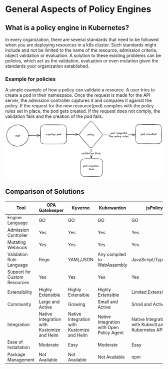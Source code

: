 # General Aspects of Policy Engines

## What is a policy engine in Kubernetes?
In every organization, there are several standards that need to be followed when you are deploying resources
in a k8s cluster.
Such standards might include and not be limited to the name of the resource,
admission criteria, object validation or evaluation.
A solution to these existing problems can be policies, which act as the validation, evaluation or even mutation
given the standards your organization established.

### Example for policies
A simple example of how a policy can validate a resource.
A user tries to create a pod in their namespace.
Once the request is made for the API server, the admission controller captures it and compares it against the policy.
If the request for the new resource(pod) complies with the policy rules set in place,
the pod gets created.
If the request does not comply, the validation fails and the creation of the pod fails.
![policy-validation](policy-validation.png)

## Comparison of Solutions
| Tool              | OPA Gatekeeper                | Kyverno                          | Kubewarden                      | jsPolicy                                 |
|-------------------|-------------------------------|----------------------------------|----------------------------------|------------------------------------------|
| Engine Language   | GO                            | GO                               | GO                               | GO                                       |
| Admission Controller | Yes                         | Yes                              | Yes                              | Yes                                      |
| Mutating Webhook  | Yes                           | Yes                              | Yes                              | Yes                                      |
| Validation Rule Language | Rego                    | YAML/JSON                        | Any compiled to WebAssembly      | JavaScript/TypeScript                    |
| Support for Custom Resources | Yes                 | Yes                              | Yes                              | Yes                                      |
| Extensibility     | Highly Extensible             | Highly Extensible                | Highly Extensible                | Limited Extensibility                    |
| Community         | Large and Active              | Growing                          | Small and Active                 | Small and Active                         |
| Integration       | Native Integration with Kustomize and Helm | Native Integration with Kustomize and Helm | Native Integration with Open Policy Agent | Native Integration with Kubectl and Kubernetes API |
| Ease of Installation | Moderate                   | Easy                             | Moderate                         | Easy                                     |
| Package Management | Not Available                | Not Available                    | Not Available                    | npm                                      |

